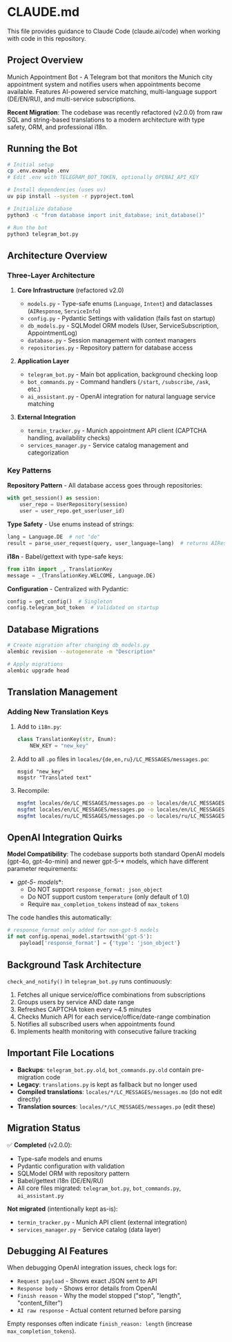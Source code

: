# CLAUDE.md

This file provides guidance to Claude Code (claude.ai/code) when working with code in this repository.

## Project Overview

Munich Appointment Bot - A Telegram bot that monitors the Munich city appointment system and notifies users when appointments become available. Features AI-powered service matching, multi-language support (DE/EN/RU), and multi-service subscriptions.

**Recent Migration**: The codebase was recently refactored (v2.0.0) from raw SQL and string-based translations to a modern architecture with type safety, ORM, and professional i18n.

## Running the Bot

```bash
# Initial setup
cp .env.example .env
# Edit .env with TELEGRAM_BOT_TOKEN, optionally OPENAI_API_KEY

# Install dependencies (uses uv)
uv pip install --system -r pyproject.toml

# Initialize database
python3 -c "from database import init_database; init_database()"

# Run the bot
python3 telegram_bot.py
```

## Architecture Overview

### Three-Layer Architecture

1. **Core Infrastructure** (refactored v2.0)
   - `models.py` - Type-safe enums (`Language`, `Intent`) and dataclasses (`AIResponse`, `ServiceInfo`)
   - `config.py` - Pydantic Settings with validation (fails fast on startup)
   - `db_models.py` - SQLModel ORM models (User, ServiceSubscription, AppointmentLog)
   - `database.py` - Session management with context managers
   - `repositories.py` - Repository pattern for database access

2. **Application Layer**
   - `telegram_bot.py` - Main bot application, background checking loop
   - `bot_commands.py` - Command handlers (`/start`, `/subscribe`, `/ask`, etc.)
   - `ai_assistant.py` - OpenAI integration for natural language service matching

3. **External Integration**
   - `termin_tracker.py` - Munich appointment API client (CAPTCHA handling, availability checks)
   - `services_manager.py` - Service catalog management and categorization

### Key Patterns

**Repository Pattern** - All database access goes through repositories:
```python
with get_session() as session:
    user_repo = UserRepository(session)
    user = user_repo.get_user(user_id)
```

**Type Safety** - Use enums instead of strings:
```python
lang = Language.DE  # not "de"
result = parse_user_request(query, user_language=lang)  # returns AIResponse dataclass
```

**i18n** - Babel/gettext with type-safe keys:
```python
from i18n import _, TranslationKey
message = _(TranslationKey.WELCOME, Language.DE)
```

**Configuration** - Centralized with Pydantic:
```python
config = get_config()  # Singleton
config.telegram_bot_token  # Validated on startup
```

## Database Migrations

```bash
# Create migration after changing db_models.py
alembic revision --autogenerate -m "Description"

# Apply migrations
alembic upgrade head
```

## Translation Management

### Adding New Translation Keys

1. Add to `i18n.py`:
   ```python
   class TranslationKey(str, Enum):
       NEW_KEY = "new_key"
   ```

2. Add to all `.po` files in `locales/{de,en,ru}/LC_MESSAGES/messages.po`:
   ```
   msgid "new_key"
   msgstr "Translated text"
   ```

3. Recompile:
   ```bash
   msgfmt locales/de/LC_MESSAGES/messages.po -o locales/de/LC_MESSAGES/messages.mo
   msgfmt locales/en/LC_MESSAGES/messages.po -o locales/en/LC_MESSAGES/messages.mo
   msgfmt locales/ru/LC_MESSAGES/messages.po -o locales/ru/LC_MESSAGES/messages.mo
   ```

## OpenAI Integration Quirks

**Model Compatibility**: The codebase supports both standard OpenAI models (gpt-4o, gpt-4o-mini) and newer gpt-5-* models, which have different parameter requirements:

- **gpt-5-* models**:
  - Do NOT support `response_format: json_object`
  - Do NOT support custom `temperature` (only default of 1.0)
  - Require `max_completion_tokens` instead of `max_tokens`

The code handles this automatically:
```python
# response_format only added for non-gpt-5 models
if not config.openai_model.startswith('gpt-5'):
    payload['response_format'] = {'type': 'json_object'}
```

## Background Task Architecture

`check_and_notify()` in `telegram_bot.py` runs continuously:
1. Fetches all unique service/office combinations from subscriptions
2. Groups users by service AND date range
3. Refreshes CAPTCHA token every ~4.5 minutes
4. Checks Munich API for each service/office/date-range combination
5. Notifies all subscribed users when appointments found
6. Implements health monitoring with consecutive failure tracking

## Important File Locations

- **Backups**: `telegram_bot.py.old`, `bot_commands.py.old` contain pre-migration code
- **Legacy**: `translations.py` is kept as fallback but no longer used
- **Compiled translations**: `locales/*/LC_MESSAGES/messages.mo` (do not edit directly)
- **Translation sources**: `locales/*/LC_MESSAGES/messages.po` (edit these)

## Migration Status

✅ **Completed** (v2.0.0):
- Type-safe models and enums
- Pydantic configuration with validation
- SQLModel ORM with repository pattern
- Babel/gettext i18n (DE/EN/RU)
- All core files migrated: `telegram_bot.py`, `bot_commands.py`, `ai_assistant.py`

**Not migrated** (intentionally kept as-is):
- `termin_tracker.py` - Munich API client (external integration)
- `services_manager.py` - Service catalog (data layer)

## Debugging AI Features

When debugging OpenAI integration issues, check logs for:
- `Request payload` - Shows exact JSON sent to API
- `Response body` - Shows error details from OpenAI
- `Finish reason` - Why the model stopped ("stop", "length", "content_filter")
- `AI raw response` - Actual content returned before parsing

Empty responses often indicate `finish_reason: length` (increase `max_completion_tokens`).
